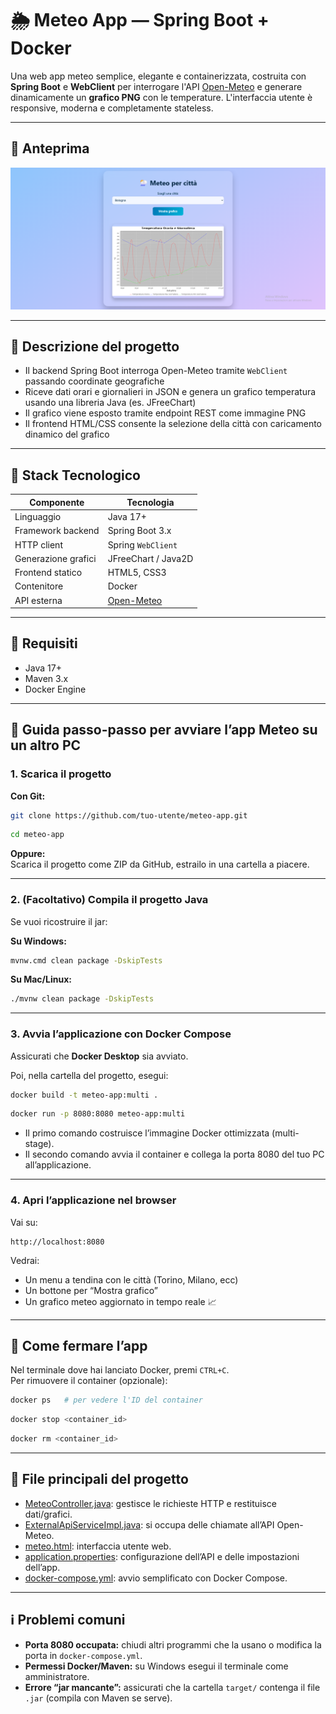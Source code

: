 # 🌦️ Meteo App — Spring Boot + Docker

Una web app meteo semplice, elegante e containerizzata, costruita con **Spring Boot** e **WebClient** per interrogare l'API [Open-Meteo](https://open-meteo.com/) e generare dinamicamente un **grafico PNG** con le temperature. L'interfaccia utente è responsive, moderna e completamente stateless.

---

## 📸 Anteprima

![Anteprima interfaccia](docs/preview.png)

---

## 🧠 Descrizione del progetto

- Il backend Spring Boot interroga Open-Meteo tramite `WebClient` passando coordinate geografiche
- Riceve dati orari e giornalieri in JSON e genera un grafico temperatura usando una libreria Java (es. JFreeChart)
- Il grafico viene esposto tramite endpoint REST come immagine PNG
- Il frontend HTML/CSS consente la selezione della città con caricamento dinamico del grafico

---

## 🧰 Stack Tecnologico

| Componente         | Tecnologia                      |
|--------------------|----------------------------------|
| Linguaggio         | Java 17+                         |
| Framework backend  | Spring Boot 3.x                  |
| HTTP client        | Spring `WebClient`               |
| Generazione grafici| JFreeChart / Java2D              |
| Frontend statico   | HTML5, CSS3                      |
| Contenitore        | Docker                           |
| API esterna        | [Open-Meteo](https://open-meteo.com/) |

---

## 📂 Requisiti

- Java 17+
- Maven 3.x
- Docker Engine

---

## 🚦 Guida passo-passo per avviare l’app Meteo su un altro PC

### 1. Scarica il progetto

**Con Git:**
```bash
git clone https://github.com/tuo-utente/meteo-app.git
```
```bash
cd meteo-app
```
**Oppure:**  
Scarica il progetto come ZIP da GitHub, estrailo in una cartella a piacere.

---

### 2. (Facoltativo) Compila il progetto Java

Se vuoi ricostruire il jar:

**Su Windows:**
```bash
mvnw.cmd clean package -DskipTests
```
**Su Mac/Linux:**
```bash
./mvnw clean package -DskipTests
```

---

### 3. Avvia l’applicazione con Docker Compose

Assicurati che **Docker Desktop** sia avviato.

Poi, nella cartella del progetto, esegui:

```bash
docker build -t meteo-app:multi .
```
```bash
docker run -p 8080:8080 meteo-app:multi
```

- Il primo comando costruisce l’immagine Docker ottimizzata (multi-stage).
- Il secondo comando avvia il container e collega la porta 8080 del tuo PC all’applicazione.

---

### 4. Apri l’applicazione nel browser

Vai su:
```
http://localhost:8080
```
Vedrai:
- Un menu a tendina con le città (Torino, Milano, ecc)
- Un bottone per “Mostra grafico”
- Un grafico meteo aggiornato in tempo reale 📈

---

## 🛑 Come fermare l’app

Nel terminale dove hai lanciato Docker, premi `CTRL+C`.  
Per rimuovere il container (opzionale):

```bash
docker ps   # per vedere l'ID del container
```

```bash
docker stop <container_id>
```
```bash
docker rm <container_id>
```

---

## 🔎 File principali del progetto

- [MeteoController.java](src/main/java/com/vale/meteo/controller/MeteoController.java): gestisce le richieste HTTP e restituisce dati/grafici.
- [ExternalApiServiceImpl.java](src/main/java/com/vale/meteo/service/ExternalApiServiceImpl.java): si occupa delle chiamate all’API Open-Meteo.
- [meteo.html](src/main/resources/templates/meteo.html): interfaccia utente web.
- [application.properties](src/main/resources/application.properties): configurazione dell’API e delle impostazioni dell’app.
- [docker-compose.yml](docker-compose.yml): avvio semplificato con Docker Compose.

---

## ℹ️ Problemi comuni

- **Porta 8080 occupata:** chiudi altri programmi che la usano o modifica la porta in `docker-compose.yml`.
- **Permessi Docker/Maven:** su Windows esegui il terminale come amministratore.
- **Errore “jar mancante”:** assicurati che la cartella `target/` contenga il file `.jar` (compila con Maven se serve).
